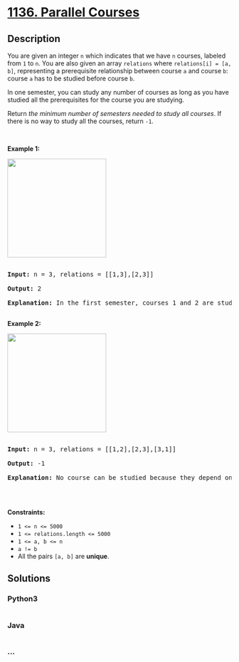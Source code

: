 # [1136. Parallel Courses](https://leetcode.com/problems/parallel-courses)



## Description

<p>You are given an integer <code>n</code> which indicates that we have <code>n</code> courses, labeled from <code>1</code> to <code>n</code>. You are also given an array <code>relations</code> where <code>relations[i] = [a, b]</code>, representing a prerequisite relationship between course <code>a</code> and course <code>b</code>: course <code>a</code> has to be studied before course <code>b</code>.</p>



<p>In one semester, you can study any number of courses as long as you have studied all the prerequisites for the course you are studying.</p>



<p>Return <em>the minimum number of semesters needed to study all courses</em>. If there is no way to study all the courses, return <code>-1</code>.</p>



<p>&nbsp;</p>

<p><strong>Example 1:</strong></p>

<img alt="" src="https://cdn.jsdelivr.net/gh/yanglr/leetcode-ac@master/assets/1100-1199/1136.Parallel%20Courses/images/course1graph.jpg" style="width: 222px; height: 222px;" />

<pre>

<strong>Input:</strong> n = 3, relations = [[1,3],[2,3]]

<strong>Output:</strong> 2

<strong>Explanation:</strong> In the first semester, courses 1 and 2 are studied. In the second semester, course 3 is studied.

</pre>



<p><strong>Example 2:</strong></p>

<img alt="" src="https://cdn.jsdelivr.net/gh/yanglr/leetcode-ac@master/assets/1100-1199/1136.Parallel%20Courses/images/course2graph.jpg" style="width: 222px; height: 222px;" />

<pre>

<strong>Input:</strong> n = 3, relations = [[1,2],[2,3],[3,1]]

<strong>Output:</strong> -1

<strong>Explanation:</strong> No course can be studied because they depend on each other.

</pre>



<p>&nbsp;</p>

<p><strong>Constraints:</strong></p>



<ul>
	<li><code>1 &lt;= n &lt;= 5000</code></li>
	<li><code>1 &lt;= relations.length &lt;= 5000</code></li>
	<li><code>1 &lt;= a, b &lt;= n</code></li>
	<li><code>a != b</code></li>
	<li>All the pairs <code>[a, b]</code> are <strong>unique</strong>.</li>
</ul>

## Solutions

<!-- tabs:start -->

### **Python3**

```python

```

### **Java**

```java

```

### **...**

```

```

<!-- tabs:end -->
